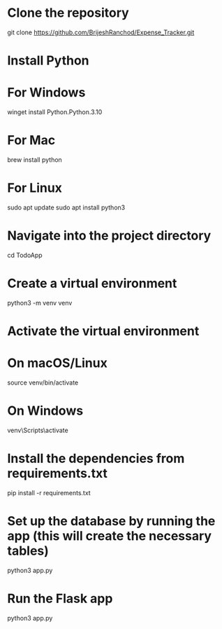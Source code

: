 # Clone the repository
git clone https://github.com/BrijeshRanchod/Expense_Tracker.git

# Install Python 
# For Windows
winget install Python.Python.3.10

# For Mac
brew install python

# For Linux
sudo apt update
sudo apt install python3

# Navigate into the project directory
cd TodoApp

# Create a virtual environment
python3 -m venv venv

# Activate the virtual environment
# On macOS/Linux
source venv/bin/activate

# On Windows
venv\Scripts\activate

# Install the dependencies from requirements.txt
pip install -r requirements.txt

# Set up the database by running the app (this will create the necessary tables)
python3 app.py

# Run the Flask app
python3 app.py
